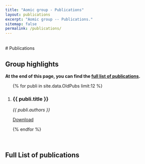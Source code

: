 ```yaml
---
title: "Aomic group - Publications"
layout: publications
excerpt: "Aomic group -- Publications."
sitemap: false
permalink: /publications/
---
```


<BR>
# Publications

## Group highlights

**At the end of this page, you can find the [full list of publications](#full-list-of-publications).**
<div id="publications">
  <ol>
    {% for publi in site.data.OldPubs limit:12 %}
      <li class="publi">
        <h3>{{ publi.title }}</h3>
        <p><em>{{ publi.authors }}</em></p>
        <p><a href="{{ publi.link }}">Download</a></p>
      </li>
    {% endfor %}
  </ol>
</div>

<p> &nbsp; </p>


## Full List of publications


